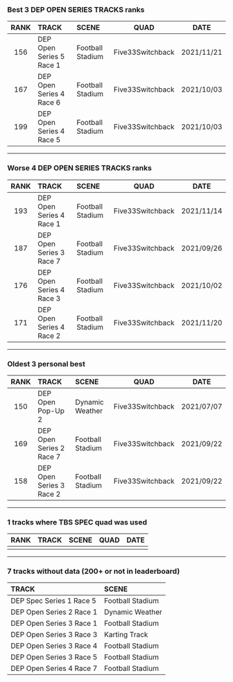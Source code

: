 ### Best 3 DEP OPEN SERIES TRACKS ranks
|RANK|TRACK|SCENE|QUAD|DATE|
|:---:|:---|:---|:---:|:---:|
|156|DEP Open Series 5 Race 1|Football Stadium|Five33Switchback|2021/11/21|
|167|DEP Open Series 4 Race 6|Football Stadium|Five33Switchback|2021/10/03|
|199|DEP Open Series 4 Race 5|Football Stadium|Five33Switchback|2021/10/03|
---
### Worse 4 DEP OPEN SERIES TRACKS ranks
|RANK|TRACK|SCENE|QUAD|DATE|
|:---:|:---|:---|:---:|:---:|
|193|DEP Open Series 4 Race 1|Football Stadium|Five33Switchback|2021/11/14|
|187|DEP Open Series 3 Race 7|Football Stadium|Five33Switchback|2021/09/26|
|176|DEP Open Series 4 Race 3|Football Stadium|Five33Switchback|2021/10/02|
|171|DEP Open Series 4 Race 2|Football Stadium|Five33Switchback|2021/11/20|
---
### Oldest 3 personal best
|RANK|TRACK|SCENE|QUAD|DATE|
|:---:|:---|:---|:---:|:---:|
|150|DEP Open Pop-Up 2|Dynamic Weather|Five33Switchback|2021/07/07|
|169|DEP Open Series 2 Race 7|Football Stadium|Five33Switchback|2021/09/22|
|158|DEP Open Series 3 Race 2|Football Stadium|Five33Switchback|2021/09/22|
---
### 1 tracks where TBS SPEC quad was used
|RANK|TRACK|SCENE|QUAD|DATE|
|:---:|:---|:---|:---:|:---:|
||||||
---
### 7 tracks without data (200+ or not in leaderboard)
|TRACK|SCENE|
|:---|:---|
|DEP Spec Series 1 Race 5|Football Stadium|
|DEP Open Series 2 Race 1|Dynamic Weather|
|DEP Open Series 3 Race 1|Football Stadium|
|DEP Open Series 3 Race 3|Karting Track|
|DEP Open Series 3 Race 4|Football Stadium|
|DEP Open Series 3 Race 5|Football Stadium|
|DEP Open Series 4 Race 7|Football Stadium|
